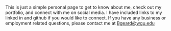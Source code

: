 This is just a simple personal page to get to know about me, check out my portfolio, and connect with me on social media. 
I have included links to my linked in and github if you would like to connect. 
If you have any business or employment related questions, please contact me at Bgeard@wgu.edu